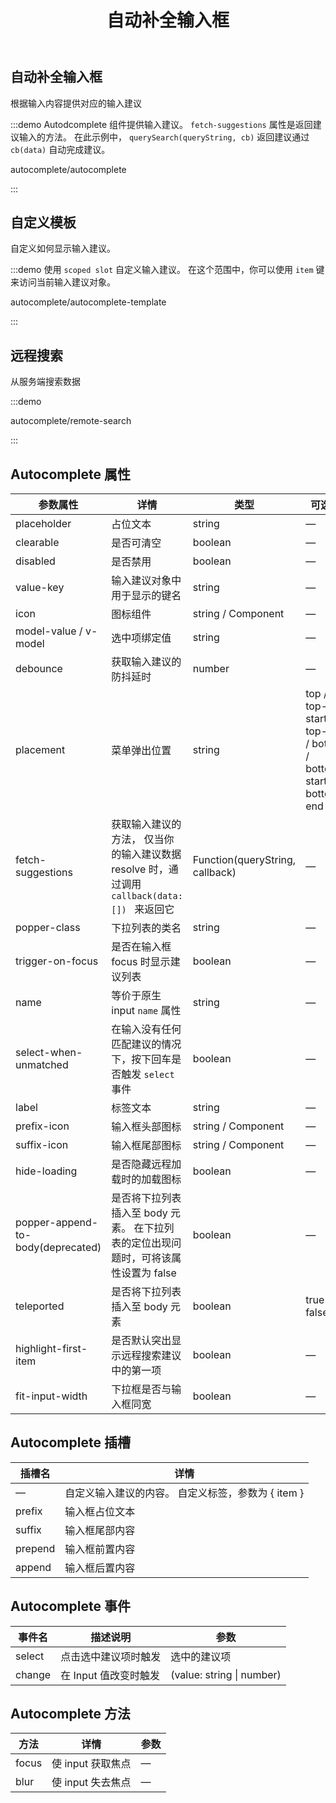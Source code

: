 ﻿---
title: 自动补全输入框
lang: zh-CN
---

## 自动补全输入框

根据输入内容提供对应的输入建议

:::demo Autodcomplete 组件提供输入建议。 `fetch-suggestions` 属性是返回建议输入的方法。 在此示例中， `querySearch(queryString, cb)` 返回建议通过 `cb(data)` 自动完成建议。

autocomplete/autocomplete

:::

## 自定义模板

自定义如何显示输入建议。

:::demo 使用 `scoped slot` 自定义输入建议。 在这个范围中，你可以使用 `item` 键来访问当前输入建议对象。

autocomplete/autocomplete-template

:::

## 远程搜索

从服务端搜索数据

:::demo

autocomplete/remote-search

:::

## Autocomplete 属性

| 参数属性                          | 详情                                                                                         | 类型                            | 可选值                                                         | 默认值       |
| --------------------------------- | -------------------------------------------------------------------------------------------- | ------------------------------- | -------------------------------------------------------------- | ------------ |
| placeholder                       | 占位文本                                                                                     | string                          | —                                                              | —            |
| clearable                         | 是否可清空                                                                                   | boolean                         | —                                                              | false        |
| disabled                          | 是否禁用                                                                                     | boolean                         | —                                                              | false        |
| value-key                         | 输入建议对象中用于显示的键名                                                                 | string                          | —                                                              | value        |
| icon                              | 图标组件                                                                                     | string / Component              | —                                                              | —            |
| model-value / v-model             | 选中项绑定值                                                                                 | string                          | —                                                              | —            |
| debounce                          | 获取输入建议的防抖延时                                                                       | number                          | —                                                              | 300          |
| placement                         | 菜单弹出位置                                                                                 | string                          | top / top-start / top-end / bottom / bottom-start / bottom-end | bottom-start |
| fetch-suggestions                 | 获取输入建议的方法， 仅当你的输入建议数据 resolve 时，通过调用 `callback(data:[]) ` 来返回它 | Function(queryString, callback) | —                                                              | —            |
| popper-class                      | 下拉列表的类名                                                                               | string                          | —                                                              | —            |
| trigger-on-focus                  | 是否在输入框 focus 时显示建议列表                                                            | boolean                         | —                                                              | true         |
| name                              | 等价于原生 input `name` 属性                                                                 | string                          | —                                                              | —            |
| select-when-unmatched             | 在输入没有任何匹配建议的情况下，按下回车是否触发 `select` 事件                               | boolean                         | —                                                              | false        |
| label                             | 标签文本                                                                                     | string                          | —                                                              | —            |
| prefix-icon                       | 输入框头部图标                                                                               | string / Component              | —                                                              | —            |
| suffix-icon                       | 输入框尾部图标                                                                               | string / Component              | —                                                              | —            |
| hide-loading                      | 是否隐藏远程加载时的加载图标                                                                 | boolean                         | —                                                              | false        |
| popper-append-to-body(deprecated) | 是否将下拉列表插入至 body 元素。 在下拉列表的定位出现问题时，可将该属性设置为 false          | boolean                         | —                                                              | false        |
| teleported                        | 是否将下拉列表插入至 body 元素                                                               | boolean                         | true / false                                                   | true         |
| highlight-first-item              | 是否默认突出显示远程搜索建议中的第一项                                                       | boolean                         | —                                                              | false        |
| fit-input-width                   | 下拉框是否与输入框同宽                                                                       | boolean                         | —                                                              | false        |

## Autocomplete 插槽

| 插槽名  | 详情                                               |
| ------- | -------------------------------------------------- |
| —       | 自定义输入建议的内容。 自定义标签，参数为 { item } |
| prefix  | 输入框占位文本                                     |
| suffix  | 输入框尾部内容                                     |
| prepend | 输入框前置内容                                     |
| append  | 输入框后置内容                                     |

## Autocomplete 事件

| 事件名 | 描述说明              | 参数                      |
| ------ | --------------------- | ------------------------- |
| select | 点击选中建议项时触发  | 选中的建议项              |
| change | 在 Input 值改变时触发 | (value: string \| number) |

## Autocomplete 方法

| 方法  | 详情              | 参数 |
| ----- | ----------------- | ---- |
| focus | 使 input 获取焦点 | —    |
| blur  | 使 input 失去焦点 | —    |
